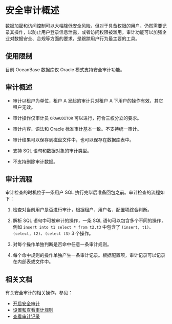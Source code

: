 # 安全审计概述

数据加密和访问控制可以大幅降低安全风险，但对于具备权限的用户，仍然需要记录其操作，以防止用户登录信息泄露，或者访问权限被滥用。审计功能可以加强企业对数据安全、合规等方面的要求，是跟踪用户行为最主要的工具。

## 使用限制

目前 OceanBase 数据库仅 Oracle 模式支持安全审计功能。

## 审计概述

* 审计以租户为单位，租户 A 发起的审计只对租户 A 下用户的操作有效，其它租户无效。

* 审计操作仅审计员 `ORAAUDITOR` 可以进行，符合三权分立的要求。

* 审计内容、语法和 Oracle 标准审计基本一致。不支持统一审计。

* 审计结果可以保存到磁盘文件中，也可以保存在数据库表中。

* 支持 SQL 语句和数据对象的审计类型。

* 不支持删除审计数据。

## 审计流程

审计检查的时机位于一条用户 SQL 执行完毕后准备回包之前。审计检查的流程如下：

1. 检查对当前用户是否进行审计，根据租户、用户名、配置项综合判断。

2. 解析 SQL 语句中可被审计的操作，一条 SQL 语句可以包含多个不同的操作，例如 `insert into t1 select * from t2,t3` 中包含了 `(insert, t1)`、 `(select, t2)`、`(select t3)` 3 个操作。

3. 对每个操作单独判断是否命中任意一条审计规则。

4. 每个命中规则的操作单独产生一条审计记录。根据配置项，审计记录可以记录在内部表或文件中。

## 相关文档

有关安全审计的相关操作，参见：

* [开启安全审计](../600.security-audit/200.audit-open.md)
* [设置和查看审计规则](../600.security-audit/300.set-up-and-view-audit-rules.md)
* [查看审计记录](../600.security-audit/500.audit-records.md)
